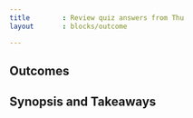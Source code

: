 ```yaml
---
title        : Review quiz answers from Thu
layout       : blocks/outcome

---
```



## Outcomes



## Synopsis and Takeaways
